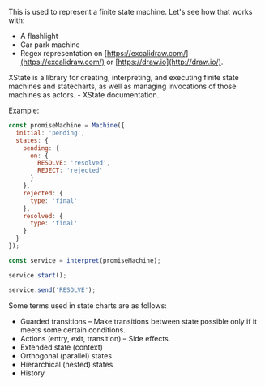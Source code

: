 This is used to represent a finite state machine. Let's see how that works with:

- A flashlight
- Car park machine
- Regex representation on [https://excalidraw.com/](https://excalidraw.com/) or [https://draw.io](http://draw.io/).

XState is a library for creating, interpreting, and executing finite state machines and statecharts, as well as managing invocations of those machines as actors. - XState documentation.

Example:

```js
const promiseMachine = Machine({
  initial: 'pending',
  states: {
    pending: {
      on: {
        RESOLVE: 'resolved',
        REJECT: 'rejected'
      }
    },
    rejected: {
      type: 'final'
    },
    resolved: {
      type: 'final'
    }
  }
});

const service = interpret(promiseMachine);

service.start();

service.send('RESOLVE');
```

Some terms used in state charts are as follows:
- Guarded transitions – Make transitions between state possible only if it meets some certain conditions.
- Actions (entry, exit, transition) – Side effects.
- Extended state (context)
- Orthogonal (parallel) states
- Hierarchical (nested) states
- History